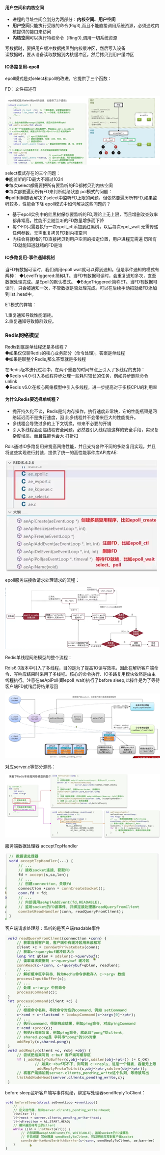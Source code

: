 



#### 用户空间和内核空间

* 进程的寻址空间会划分为两部分：**内核空间、用户空间**
* **用户空间**只能执行受限的命令(Rig3),而且不能直接调用系统资源，必须通过内核提供的接口来访问
* **内核空间**可以执行特权命令（Ring0),调用一切系统资源

写数据时，要把用户缓冲数据拷贝到内核缓冲区，然后写入设备  
读数据时，要从设备读取数据到内核缓冲区，然后拷贝到用户缓冲区

#### IO多路复用-epoll

epoll模式是对select和poll的改进，它提供了三个函数：

FD：文件描述符

![image-20240602200424096](Redis网络结构.assets/image-20240602200424096.png)

select模式存在的三个问题：  
●能监听的FD最大不超过1024  
●每次select都需要把所有要监听的FD都拷贝到内核空间  
●每次都要遍历所有FD来判断就绪状态
pol模式的问题：  
●poll利用链表解决了select中监听FD上限的问题，但依然要遍历所有FD,如果监听较多，性能会下降
epoll模式中如何解决这些问题的？

* 基于epoll实例中的红黑树保存要监听的FD,理论上无上限，而且增删改查效率都非常高，性能不会随监听的FD数量增多而下降
* 每个FD只需要执行一次epoll_ctl添加到红黑树，以后每次epol_wait
  无需传递任何参数，无需重复拷贝FD到内核空间
* 内核会将就绪的FD直接拷贝到用户空间的指定位置，用户进程无需遍
  历所有FD就能知道就绪的FD是谁

#### IO多路复用-事件通知机制

当FD有数据可读时，我们调用epoll wait就可以得到通知。但是事件通知的模式有两种：
◆LevelTriggered:简称LT。当FD有数据可读时，会重复通知多次，直至数据处理完成。是Epoll的默认模式。
◆EdgeTriggered:简称ET。当FD有数据可读时，只会被通知一次，不管数据是否处理完成。可以在后续手动把就绪FD添加到list_head中。

ET模式的弊端：

1.重复通知导致性能消耗。  
2.重复通知导致惊群效应。

### Redis网络模型

Redis到底是单线程还是多线程？  
●如果仅仅聊Redis的核心业务部分（命令处理)，答案是单线程  
●如果是聊整个Redis,那么答案就是多线程

在Redis版本迭代过程中，在两个重要的时间节点上引入了多线程的支持：  
◆Redis v4.0:引入多线程异步处理一些耗时较长的任务，例如异步删除命令unlink  
◆Redis v6.0:在核心网络模型中引入多线程，进一步提高对于多核CPU的利用率

#### 为什么Redis要选择单线程？

* 抛开持久化不谈，Redis是纯内存操作，执行速度非常快，它的性能瓶颈是网络延迟而不是执行速度，因
  此多线程并不会带来巨大的性能提升。
* 多线程会导致过多的上下文切换，带来不必要的开销
* 引入多线程会面临线程安全问题，必然要引入线程锁这样的安全手段，实现复杂度增高，而且性能也会大
  打折扣

Rdis通过IO多路复用来提高网络性能，并且支持各种不同的多路复用实现，并且将这些实现进行封装，提供了统一的高性能事件库API库AE:

![image-20240629141311171](Redis网络结构.assets/image-20240629141311171.png)

epoll服务端接收请求处理请求的流程：

![image-20240629144417072](Redis网络结构.assets/image-20240629144417072.png)



Redis单线程网络模型的整个流程：

Rdis6.0版本中引入了多线程，目的是为了提高1O读写效率。因此在解析客户端命令、写响应结果时采用了多线程。核心的命令执行、IO多路复用模块依然是由主线程执行。注意在aeApiPoll(即epoll_wait)执行了before sleep,此操作是为了等待客户端FD就绪后将结果写回

![image-20240629154803748](Redis网络结构.assets/image-20240629154803748.png)



对应server.c等部分源码：

![image-20240629154416302](Redis网络结构.assets/image-20240629154416302.png)

服务端数据处理器 acceptTcpHandler

![image-20240629154518955](Redis网络结构.assets/image-20240629154518955.png)

客户端请求处理器：监听的是客户端readable事件

![image-20240629154625362](Redis网络结构.assets/image-20240629154625362.png)



before sleep监听客户端写事件就绪，绑定写处理器sendReplyToClient：

![image-20240629164057415](Redis网络结构.assets/image-20240629164057415.png)